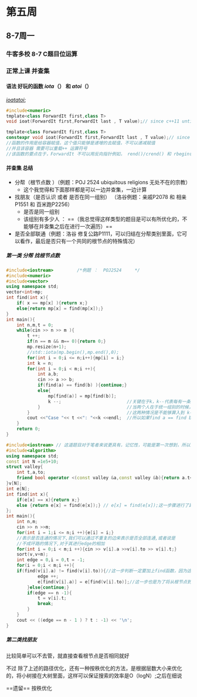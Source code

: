 # 第五周



## 8-7周一

### 牛客多校 8-7 C题目位运算





### 正常上课 并查集

#### 语法  好玩的函数 $iota（）$ 和 $atoi（）$

[$ioat atoi$](https://blog.csdn.net/lemonxiaoxiao/article/details/108659831);



````c++
#include<numeric>
tmplate<class ForwardIt first,class T>
void ioat(ForwardIt first,ForwardIt last , T value);// since c++11 until c++ 20

tmplate<class ForwardIt first,class T>
constexpr void ioat(ForwardIt first,ForwardIt last , T value);// since c++ 20
//函数的作用是给容器赋值，这个值只能够是递增的去赋值，不可以递减赋值
//并且该容器 需要可以重载++ 运算符号
//该函数的要点在于，ForwardIt 不可以用反向指针例如， rend()/crend() 和 rbegin() crbegin();
````

#### 并查集 总结

-   分帮（根节点数 ）（例题：POJ 2524 ubiquitous religions 无处不在的宗教）
    -   这个我觉得和下面那样都是可以一边并查集，一边计算
-   找朋友（是否认识 或者 是否在同一组别） （洛谷例题：亲戚P2078 和 相亲P1551 和 百米跑P2256）
    -   是否是同一组别
    -   该组别有多少人 ： ==（我总觉得这样类型的题目是可以有所优化的，不能够在并查集之后在进行一次遍历）==
-   是否全部联通（例题：洛谷 修复公路P1111，可以归结在分帮类别里面，它可以看作，最后是否只有一个共同的根节点的特殊情况）

##### 第一类 分帮 找根节点数

````c++
#include<iostream>         /*例题 ：  POJ2524     */
#include<numeric>                                   
#include<vector>                                    
using namespace std;                                
vector<int>mp;                                      
int find(int x){                                    
	if( x == mp[x] ){return x;}                     
    else{return mp[x] = find(mp[x]);}               
}                                                   
int main(){                                         
	int n,m,t = 0;                                   
	while(cin >> n >> m ){                   
		t ++;                                 
		if(n == m && m== 0){return 0;}             
		mp.resize(n+1);                        
		//std::iota(mp.begin(),mp.end(),0);                
		for(int i = 0;i <= n;i++){mp[i] = i;}            
		int k = n;                                
		for(int i = 0;i < m;i ++){                   
			int a,b;                            
			cin >> a >> b;                               
			if(find(a) == find(b) ){continue;}                
			else{                              
				mp[find(a)] = mp[find(b)];             
				k --;                         //关键在于k，k--代表每有一条变相互链接上，那就代表根节点会减少一个
			}                                 //当两个人在于统一组别的时候，再次相连（重边）或者自己和自己相连
		}                                     //这两种情况是不能够算入到 k--的条件里面的
		cout <<"Case "<< t <<": "<<k <<endl;  //所以如果find a == find b的话 k不进行-- 操作
	}                                                
	return 0;                                   
}                                                  
````



``````c++
#include<iostream> // 这道题目对于笔者来说更具有，记忆性，可能是第一次想到，所以会记忆深刻一点
#include<algorithm>
using namespace std;
const int N =1e5+10;
struct valley{
	int t,a,to;
	friend bool operator <(const valley &a,const valley &b){return a.t<b.t;};
}v[N];
int e[N];
int find(int x){
	if(e[x] == x){return x;}
	else {return e[x] = find(e[x]);} // e[x] = find(e[x]);这一步骤进行了路径优化，将所有的点都指向了根节点
};
int main(){
	int n,m;
	cin >> n >>m;
	for(int i = 1;i <= n;i ++){e[i] = i;}
	//表示是否连通的情况下,我们可以通过不重复的边来表示是否全部连通,或者说是
	//不成环路的情况下,对于其进行edge的相加 
	for(int i = 0;i < m;i ++){cin >> v[i].a >>v[i].to >> v[i].t;} 
	sort(v,v+m); 
	int edge = 0,i = 0,t = -1;
	for(i = 0;i < m;i ++){                                                                 
    if(find(v[i].a) != find(v[i].to)){//这一步判断一定要加上find函数，因为这里是结构体输入，并不是e[i]并不能代表其根节点
			edge ++;		
			e[find(v[i].a)] = e[find(v[i].to)];//这一步也是为了将从根节点到其他所有的的父节点进行更新
		}else{continue;}
		if(edge == n -1){
			t = v[i].t;
			break;
		}
	} 
	cout << ((edge == n - 1 ) ? t : -1) << '\n';
} 
``````



##### 第二类找朋友

比较简单可以不去管，就直接查看根节点是否相同就好

不过 除了上述的路径优化，还有一种按秩优化的方法，是根据层数大小来优化的，将小树接在大树里面，这样可以保证搜索的效率是O（logN）;之后在细说



==遗留== 按秩优化
